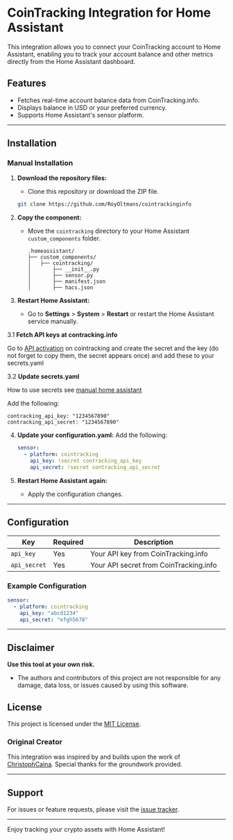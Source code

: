 # CoinTracking Integration for Home Assistant

This integration allows you to connect your CoinTracking account to Home Assistant, enabling you to track your account balance and other metrics directly from the Home Assistant dashboard.

## Features
- Fetches real-time account balance data from CoinTracking.info.
- Displays balance in USD or your preferred currency.
- Supports Home Assistant's sensor platform.

---

## Installation

### Manual Installation

1. **Download the repository files:**
   - Clone this repository or download the ZIP file.

   ```bash
   git clone https://github.com/RoyOltmans/cointrackinginfo
   ```

2. **Copy the component:**
   - Move the `cointracking` directory to your Home Assistant `custom_components` folder.
     ```
     .homeassistant/
     ├── custom_components/
     │   ├── cointracking/
     │       ├── __init__.py
     │       ├── sensor.py
     │       ├── manifest.json
     │       ├── hacs.json
     ```

3. **Restart Home Assistant:**
   - Go to **Settings** > **System** > **Restart** or restart the Home Assistant service manually.

3.1 **Fetch API keys at contracking.info**

Go to [API activation](https://cointracking.info/api/api.php) on cointracking and create the secret and the key (do not forget to copy them, the secret appears once) and add these to your secrets.yaml

3.2 **Update secrets.yaml**

How to use secrets see [manual home assistant](https://www.home-assistant.io/docs/configuration/secrets/)

Add the following:
```
contracking_api_key: "1234567890"
contracking_api_secret: "1234567890"
```

4. **Update your configuration.yaml:**
   Add the following:
   ```yaml
   sensor:
     - platform: cointracking
       api_key: !secret contracking_api_key
       api_secret: !secret contracking_api_secret
   ```

5. **Restart Home Assistant again:**
   - Apply the configuration changes.

---

## Configuration

| Key         | Required | Description                                      |
|-------------|----------|--------------------------------------------------|
| `api_key`   | Yes      | Your API key from CoinTracking.info             |
| `api_secret`| Yes      | Your API secret from CoinTracking.info          |

### Example Configuration
```yaml
sensor:
  - platform: cointracking
    api_key: "abcd1234"
    api_secret: "efgh5678"
```

---

## Disclaimer

**Use this tool at your own risk.**

- The authors and contributors of this project are not responsible for any damage, data loss, or issues caused by using this software.

## License

This project is licensed under the [MIT License](LICENSE).

### Original Creator
This integration was inspired by and builds upon the work of [ChristophCaina](https://gist.github.com/ChristophCaina). Special thanks for the groundwork provided.

---

## Support
For issues or feature requests, please visit the [issue tracker](https://github.com/RoyOltmans/cointrackinginfo).

---

Enjoy tracking your crypto assets with Home Assistant!
